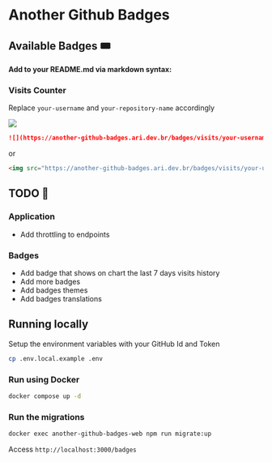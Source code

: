# Another Github Badges

## Available Badges 🎟
**Add to your README.md via markdown syntax:**

### Visits Counter

Replace `your-username` and `your-repository-name` accordingly

![](https://another-github-badges.ari.dev.br/badges/visits/arielfavaro/another-github-badges)

```markdown
![](https://another-github-badges.ari.dev.br/badges/visits/your-username/your-repository-name)
```
or
```markdown
<img src="https://another-github-badges.ari.dev.br/badges/visits/your-username/your-repository-name" />
```

## TODO 📌
### Application
- Add throttling to endpoints
### Badges
- Add badge that shows on chart the last 7 days visits history
- Add more badges
- Add badges themes
- Add badges translations

## Running locally
Setup the environment variables with your GitHub Id and Token
```bash
cp .env.local.example .env
```

### Run using Docker
```bash
docker compose up -d
```
### Run the migrations
```bash
docker exec another-github-badges-web npm run migrate:up
```

Access `http://localhost:3000/badges`